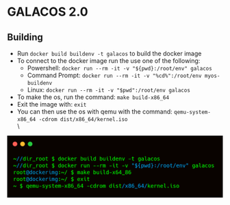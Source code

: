 # GALACOS 2.0

## Building
- Run `docker build buildenv -t galacos` to build the docker image
- To connect to the docker image run the use one of the following:
    - Powershell: `docker run --rm -it -v "${pwd}:/root/env" galacos`
    - Command Prompt: `docker run --rm -it -v "%cd%":/root/env myos-buildenv`
    - Linux: `docker run --rm -it -v "$pwd":/root/env galacos`
- To make the os, run the command: `make build-x86_64`
- Exit the image with: `exit`
- You can then use the os with qemu with the command: `qemu-system-x86_64 -cdrom dist/x86_64/kernel.iso`
    \
    \
<img align="center" src="./assets/building.png">
